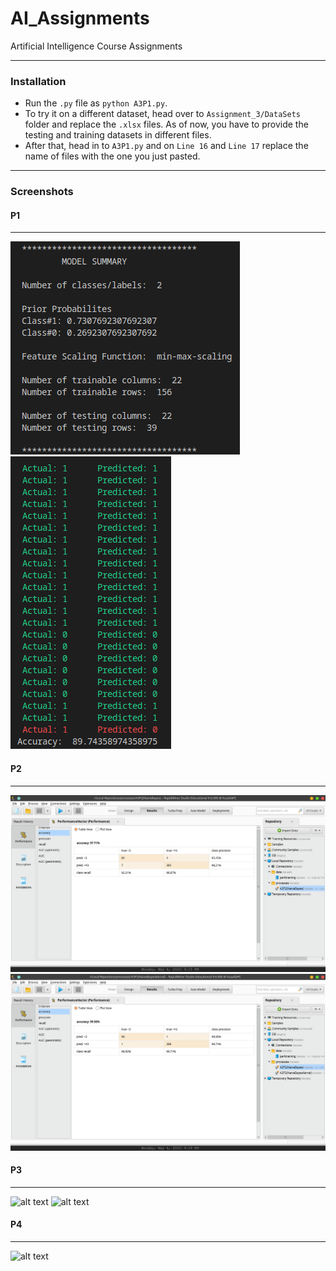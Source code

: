 # AI_Assignments
Artificial Intelligence Course Assignments
___

### Installation
- Run the `.py` file as `python A3P1.py`.
- To try it on a different dataset, head over to `Assignment_3/DataSets` folder and replace the `.xlsx` files. As of now, you have to provide the testing and training datasets in different files. 
- After that, head in to `A3P1.py` and on `Line 16` and `Line 17` replace the name of files with the one you just pasted.
___

### Screenshots

#### P1
___

   ![alt text](/assets/A3P11.png "Program Output.")
   ![alt text](/assets/A3P12.png "Program Output.")

#### P2
___

   ![alt text](/Assignment_3/A3P2/Snapshots/A3P2(NaiveBayes).png "Program Output.")
   ![alt text](/Assignment_3/A3P2/Snapshots/A3P2(NaiveBayesKernal).png "Program Output.")

#### P3
___

   ![alt text](/Assignment_3/A3P2/Snapshots/A3P3(NaiveBayes).png "Program Output.")
   ![alt text](/Assignment_3/A3P2/Snapshots/A3P3(NaiveBayesKernal).png "Program Output.")

#### P4
___

   ![alt text](/Assignment_3/A3P2/Snapshots/A3P4.png "Program Output.")
